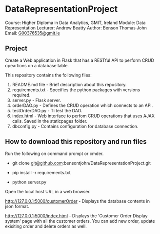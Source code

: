 # DataRepresentationProject

Course: Higher Diploma in Data Analytics, GMIT, Ireland
Module: Data Representation
Lecturer: Andrew Beatty
Author: Benson Thomas John
Email: G00376535@gmit.ie

## Project

Create a Web application in Flask that has a RESTful API to perform CRUD opeartions on a database table.

This repository contains the following files:

1. README.md file - Brief description about this repository.
2. requirements.txt - Specifies the python packages with versions required. 
3. server.py - Flask server.
4. orderDAO.py - Defines the CRUD operation which connects to an API.
5. testOrderDAO.py - Ti test the DAO.
6. index.html - Web interface to perfom CRUD operations that uses AJAX calls. Saved in the staticpages folder.
7. dbconfig.py - Contains configuration for database connection.

## How to download this repository and run files

Run the following on command prompt or cmder.

 - git clone git@github.com:bensontjohn/DataRepresentationProject.git

 - pip install -r requirements.txt

 - python server.py

Open the local host URL in a web browser.

http://127.0.0.1:5000/customerOrder - Displays the database contents in json format.

http://127.0.0.1:5000/index.html - Displays the 'Customer Order Display system' page with all the customer orders. 
You can add new order, update exisiting order and delete orders as well.


